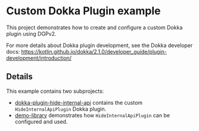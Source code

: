 # Custom Dokka Plugin example

This project demonstrates how to create and configure a custom Dokka plugin using DGPv2.

For more details about Dokka plugin development, see the Dokka developer docs:
https://kotlin.github.io/dokka/2.1.0/developer_guide/plugin-development/introduction/

## Details

This example contains two subprojects:

- [dokka-plugin-hide-internal-api](dokka-plugin-hide-internal-api) contains the custom
  `HideInternalApiPlugin` Dokka plugin.
- [demo-library](demo-library) demonstrates how `HideInternalApiPlugin` can be configured and used.

